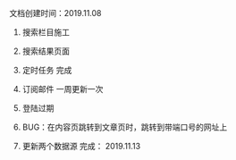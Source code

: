 文档创建时间：2019.11.08

1. 搜索栏目施工

2. 搜索结果页面

3. 定时任务
   完成

4. 订阅邮件 一周更新一次

5. 登陆过期

6. BUG：在内容页跳转到文章页时，跳转到带端口号的网址上

7. 更新两个数据源
   完成： 2019.11.13